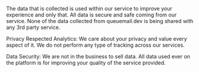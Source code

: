The data that is collected is used within our service to improve your experience and only that. All data is secure and safe coming from our service. None of the data collected from queuemail.dev is being shared with any 3rd party service.

Privacy Respected Analytics: We care about your privacy and value every aspect of it. We do not perform any type of tracking across our services. 

Data Security: We are not in the business to sell data. All data used ever on the platform is for improving your quality of the service provided.